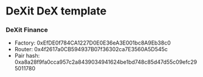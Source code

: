# DeXit DeX template

### DeXit Finance

- Factory: 0xEfDE0f784CA1227D0E0E36eA3E001bc8A9Eb38c0
- Router: 0x4f2617a0CB594937B07f36302ca7E3560A5D545c
- Pair hash: 0xa8a28f9fa0cca957c2a8439034941624be1bd748c85d47d55c09efc295011780
